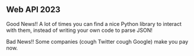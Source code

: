 ## Web API 2023

Good News!!  A lot of times you can find a nice Python library to interact with them, instead of writing your own code to parse JSON!

Bad News!!  Some companies (cough Twitter cough Google) make you pay now. 